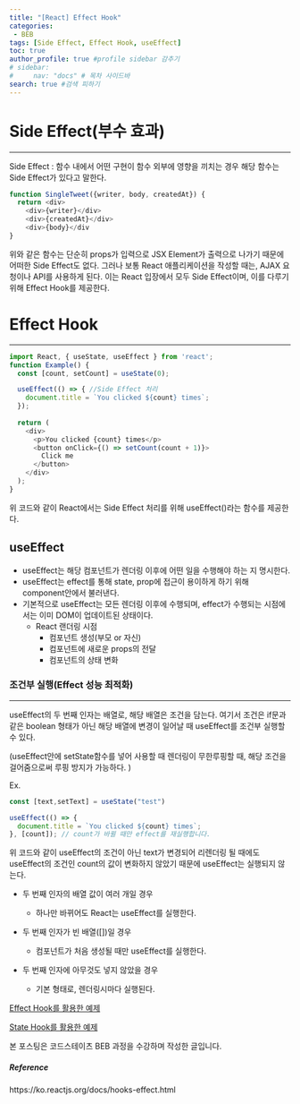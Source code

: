 ```yaml
---
title: "[React] Effect Hook"
categories:
 - BEB
tags: [Side Effect, Effect Hook, useEffect] 
toc: true
author_profile: true #profile sidebar 감추기
# sidebar:
#     nav: "docs" # 목차 사이드바
search: true #검색 피하기
---
```




# Side Effect(부수 효과)

------------------------

Side Effect : 함수 내에서 어떤 구현이 함수 외부에 영향을 끼치는 경우 해당 함수는 Side Effect가 있다고 말한다.

```js
function SingleTweet({writer, body, createdAt}) {
  return <div>
    <div>{writer}</div>
  	<div>{createdAt}</div>
  	<div>{body}</div
}
```

위와 같은 함수는 단순히 props가 입력으로 JSX Element가 출력으로 나가기 때문에 어떠한 Side Effect도 없다. 그러나 보통 React 애플리케이션을 작성할 때는, AJAX 요청이나 API를 사용하게 된다. 이는 React 입장에서 모두 Side Effect이며, 이를 다루기 위해 Effect Hook를 제공한다.



# Effect Hook

------------------------

```js
import React, { useState, useEffect } from 'react';
function Example() {
  const [count, setCount] = useState(0);

  useEffect(() => { //Side Effect 처리
    document.title = `You clicked ${count} times`;  
  });
  
  return (
    <div>
      <p>You clicked {count} times</p>
      <button onClick={() => setCount(count + 1)}>
        Click me
      </button>
    </div>
  );
}
```

위 코드와 같이 React에서는 Side Effect 처리를 위해 useEffect()라는 함수를 제공한다.



## useEffect

- useEffect는 해당 컴포넌트가 렌더링 이후에 어떤 일을 수행해야 하는 지 명시한다.
- useEffect는 effect를 통해 state, prop에 접근이 용이하게 하기 위해 component안에서 불러낸다.
- 기본적으로 useEffect는 모든 렌더링 이후에 수행되며, effect가 수행되는 시점에서는 이미 DOM이 업데이트된 상태이다.
  - React 랜더링 시점
    - 컴포넌트 생성(부모 or 자신)
    - 컴포넌트에 새로운 props의 전달
    - 컴포넌트의 상태 변화



### 조건부 실행(Effect 성능 최적화)

------------------------

useEffect의 두 번째 인자는 배열로, 해당 배열은 조건을 담는다. 여기서 조건은 if문과 같은 boolean 형태가 아닌 해당 배열에 변경이 일어날 때 useEffect를 조건부 실행할 수 있다.

(useEffect안에 setState함수를 넣어 사용할 때 렌더링이 무한루핑할 때, 해당 조건을 걸어줌으로써 루핑 방지가 가능하다. )

Ex.

```js
const [text,setText] = useState("test")

useEffect(() => {
  document.title = `You clicked ${count} times`;
}, [count]); // count가 바뀔 때만 effect를 재실행합니다.
```

위 코드와 같이 useEffect의 조건이 아닌 text가 변경되어 리렌더링 될 때에도 useEffect의 조건인 count의 값이 변화하지 않았기 때문에   useEffect는 실행되지 않는다. 

- 두 번째 인자의 배열 값이 여러 개일 경우
  - 하나만 바뀌어도 React는 useEffect를 실행한다.

- 두 번째 인자가 빈 배열([])일 경우
  - 컴포넌트가 처음 생성될 때만 useEffect를 실행한다.
- 두 번째 인자에 아무것도 넣지 않았을 경우
  - 기본 형태로, 렌더링시마다 실행된다.



[Effect Hook를 활용한 예제](https://github.com/apfl99/im-sprint-statesairline-client)

[State Hook를 활용한 예제](https://github.com/apfl99/im-sprint-cmarket-hooks)





<div class="notice">
  <p>본 포스팅은 코드스테이츠 BEB 과정을 수강하며 작성한 글입니다.</p>
  <h5>Reference</h5>
  <a>https://ko.reactjs.org/docs/hooks-effect.html</a>
</div>


